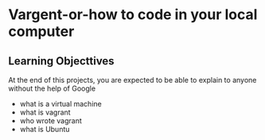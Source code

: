 # Vargent-or-how to code in your local computer

## Learning Objecttives
At the end of this projects, you are expected to be able to explain to anyone without the help of Google 

* what is a virtual machine 
* what is vagrant 
* who wrote vagrant 
* what is Ubuntu
  
